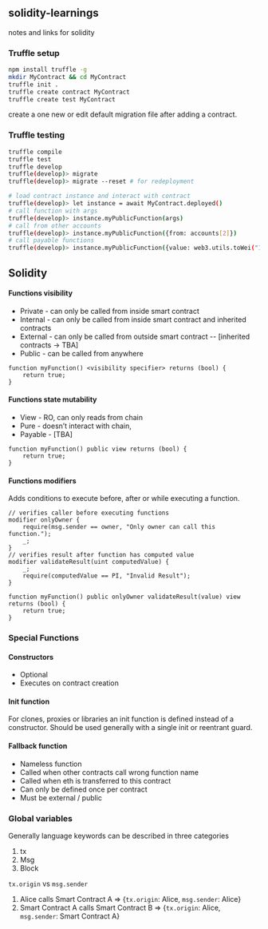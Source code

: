 ## solidity-learnings

notes and links for solidity

### Truffle setup 
```bash
npm install truffle -g
mkdir MyContract && cd MyContract
truffle init . 
truffle create contract MyContract
truffle create test MyContract
```
create a one new or edit default migration file after adding a contract.

### Truffle testing  
```bash
truffle compile 
truffle test
truffle develop
truffle(develop)> migrate 
truffle(develop)> migrate --reset # for redeployment 

# load contract instance and interact with contract 
truffle(develop)> let instance = await MyContract.deployed()
# call function with args 
truffle(develop)> instance.myPublicFunction(args) 
# call from other accounts
truffle(develop)> instance.myPublicFunction({from: accounts[2]})
# call payable functions
truffle(develop)> instance.myPublicFunction({value: web3.utils.toWei("1", "ether")}) 
```

## Solidity 

#### Functions visibility 
* Private - can only be called from inside smart contract
* Internal - can only be called from inside smart contract and inherited contracts
* External - can only be called from outside smart contract -- [inherited contracts -> TBA]
* Public - can be called from anywhere

```solidity
function myFunction() <visibility specifier> returns (bool) {
    return true;
}
```

#### Functions state mutability 
* View - RO, can only reads from chain
* Pure - doesn’t interact with chain, 
* Payable - [TBA]

```solidity
function myFunction() public view returns (bool) {
    return true;
}
```

#### Functions modifiers 
Adds conditions to execute before, after or while executing a function. 
```solidity
// verifies caller before executing functions 
modifier onlyOwner {
    require(msg.sender == owner, "Only owner can call this function.");
    _;
}
// verifies result after function has computed value
modifier validateResult(uint computedValue) {
    _;
    require(computedValue == PI, "Invalid Result");
}

function myFunction() public onlyOwner validateResult(value) view returns (bool) {
    return true;
}
```

### Special Functions 

#### Constructors
* Optional
* Executes on contract creation 

#### Init function
For clones, proxies or libraries an init function is defined instead of a constructor. 
Should be used generally with a single init or reentrant guard. 

#### Fallback function 
* Nameless function 
* Called when other contracts call wrong function name 
* Called when eth is transferred to this contract 
* Can only be defined once per contract 
* Must be external / public 

### Global variables
Generally language keywords can be described in three categories 
1. tx
2. Msg
3. Block
  
`tx.origin` vs `msg.sender`
  1. Alice calls Smart Contract A => {`tx.origin`: Alice, `msg.sender`: Alice}
  2. Smart Contract A calls Smart Contract B => {`tx.origin`: Alice, `msg.sender`: Smart Contract A}